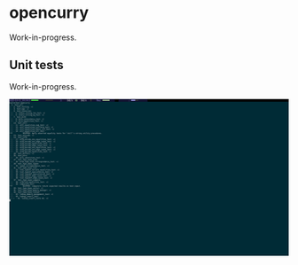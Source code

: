 # opencurry

Work-in-progress.

## Unit tests

Work-in-progress.

![screenshot: in-progress.png](docs/tests/screenshots/in-progress.png)
